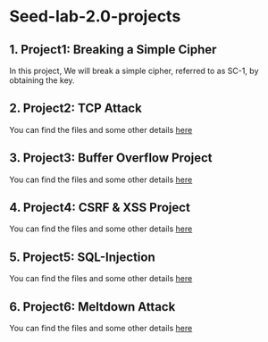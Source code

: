 # Seed-lab-2.0-projects

## 1. Project1: Breaking a Simple Cipher
In this project, We will break a simple cipher, referred to as SC-1, by obtaining the key. 

## 2. Project2: TCP Attack
You can find the files and some other details [here](https://seedsecuritylabs.org/Labs_20.04/Networking/TCP_Attacks/)


## 3. Project3: Buffer Overflow Project
You can find the files and some other details [here](https://seedsecuritylabs.org/Labs_20.04/Software/Buffer_Overflow_Setuid/)

## 4. Project4: CSRF & XSS Project
You can find the files and some other details [here](https://seedsecuritylabs.org/Labs_20.04/Web/Web_CSRF_Elgg/)

## 5. Project5: SQL-Injection
You can find the files and some other details [here](https://seedsecuritylabs.org/Labs_20.04/Web/Web_SQL_Injection/)

## 6. Project6: Meltdown Attack
You can find the files and some other details [here](https://seedsecuritylabs.org/Labs_20.04/System/Meltdown_Attack/)

